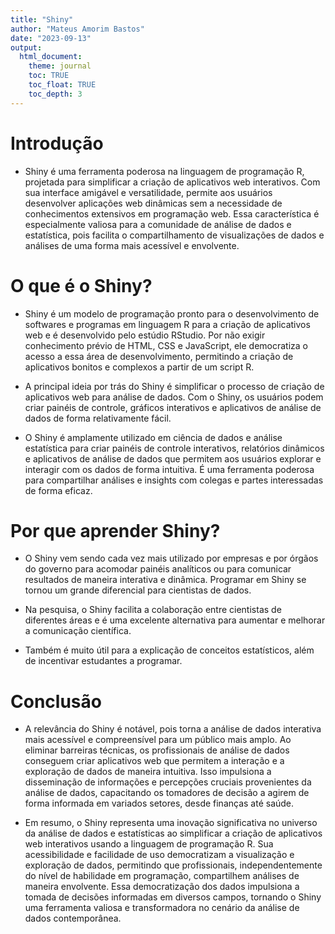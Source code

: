 ```yaml
---
title: "Shiny"
author: "Mateus Amorim Bastos"
date: "2023-09-13"
output: 
  html_document:
    theme: journal
    toc: TRUE
    toc_float: TRUE
    toc_depth: 3
---
```


# Introdução

- Shiny é uma ferramenta poderosa na linguagem de programação R, projetada para simplificar a criação de aplicativos web interativos. 
Com sua interface amigável e versatilidade, permite aos usuários desenvolver aplicações web dinâmicas sem a necessidade de conhecimentos 
extensivos em programação web. Essa característica é especialmente valiosa para a comunidade de análise de dados e estatística, pois facilita 
o compartilhamento de visualizações de dados e análises de uma forma mais acessível e envolvente.

# O que é o Shiny?

- Shiny é um modelo de programação pronto para o desenvolvimento de softwares e programas em linguagem R para a criação de aplicativos web e 
é desenvolvido pelo estúdio RStudio. Por não exigir conhecimento prévio de HTML, CSS e JavaScript, ele democratiza o acesso a essa área de desenvolvimento, 
permitindo a criação de aplicativos bonitos e complexos a partir de um script R.

- A principal ideia por trás do Shiny é simplificar o processo de criação de aplicativos web para análise de dados. Com o Shiny, os usuários podem 
criar painéis de controle, gráficos interativos e aplicativos de análise de dados de forma relativamente fácil.

- O Shiny é amplamente utilizado em ciência de dados e análise estatística para criar painéis de controle interativos, relatórios dinâmicos e aplicativos 
de análise de dados que permitem aos usuários explorar e interagir com os dados de forma intuitiva. É uma ferramenta poderosa para compartilhar análises e 
insights com colegas e partes interessadas de forma eficaz.

# Por que aprender Shiny?

- O Shiny vem sendo cada vez mais utilizado por empresas e por órgãos do governo para acomodar painéis analíticos ou para comunicar resultados de maneira 
interativa e dinâmica. Programar em Shiny se tornou um grande diferencial para cientistas de dados.

- Na pesquisa, o Shiny facilita a colaboração entre cientistas de diferentes áreas e é uma excelente alternativa para aumentar e melhorar a comunicação científica.

- Também é muito útil para a explicação de conceitos estatísticos, além de incentivar estudantes a programar.

# Conclusão

- A relevância do Shiny é notável, pois torna a análise de dados interativa mais acessível e compreensível para um público mais amplo. Ao eliminar barreiras técnicas,
os profissionais de análise de dados conseguem criar aplicativos web que permitem a interação e a exploração de dados de maneira intuitiva. Isso impulsiona a 
disseminação de informações e percepções cruciais provenientes da análise de dados, capacitando os tomadores de decisão a agirem de forma informada em variados setores,
desde finanças até saúde.

- Em resumo, o Shiny representa uma inovação significativa no universo da análise de dados e estatísticas ao simplificar a criação de aplicativos web interativos usando 
a linguagem de programação R. Sua acessibilidade e facilidade de uso democratizam a visualização e exploração de dados, permitindo que profissionais, independentemente 
do nível de habilidade em programação, compartilhem análises de maneira envolvente. Essa democratização dos dados impulsiona a tomada de decisões informadas em diversos campos, 
tornando o Shiny uma ferramenta valiosa e transformadora no cenário da análise de dados contemporânea.
